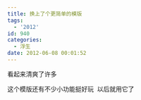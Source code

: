 ```yaml
---
title: 换上了个更简单的模版
tags:
  - '2012'
id: 940
categories:
  - 浮生
date: 2012-06-08 00:01:52
---
```


看起来清爽了许多

这个模版还有不少小功能挺好玩  以后就用它了